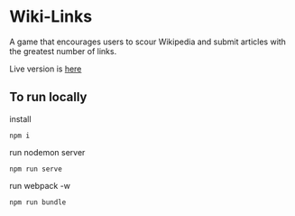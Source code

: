 # Wiki-Links

A game that encourages users to scour Wikipedia and submit articles with the greatest number of links.

Live version is [here](https://wiki-links.herokuapp.com/)

## To run locally

install

`npm i`

run nodemon server

`npm run serve`

run webpack -w

`npm run bundle`
